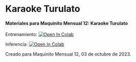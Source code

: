 # Karaoke Turulato
#### Materiales para Maquinito Mensual 12: Karaoke Turulato


Entrenamiento:
[![Open In Colab](https://colab.research.google.com/assets/colab-badge.svg)]()  


Inferencia:
[![Open In Colab](https://colab.research.google.com/assets/colab-badge.svg)]()  


Creado para Maquinito Mensual 12, 03 de octubre de 2023.
